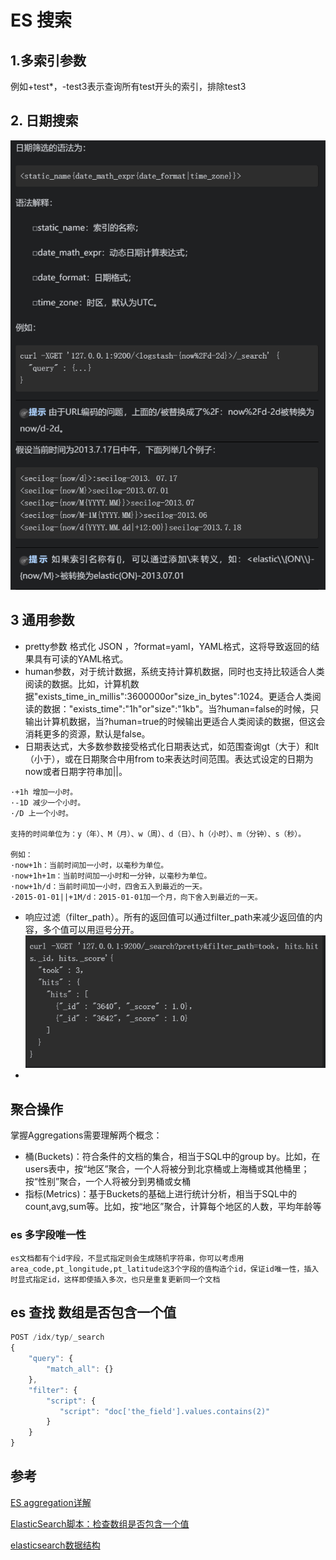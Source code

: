 # ES 搜索

## 1.多索引参数
例如+test*，-test3表示查询所有test开头的索引，排除test3

## 2. 日期搜索
![avator](../ImgSource/es_query_date.png)

## 3 通用参数
* pretty参数 格式化 JSON  ，?format=yaml，YAML格式，这将导致返回的结果具有可读的YAML格式。
* human参数，对于统计数据，系统支持计算机数据，同时也支持比较适合人类阅读的数据。比如，计算机数据"exists_time_in_millis":3600000or"size_in_bytes":1024。更适合人类阅读的数据："exists_time":"1h"or"size":"1kb"。当?human=false的时候，只输出计算机数据，当?human=true的时候输出更适合人类阅读的数据，但这会消耗更多的资源，默认是false。
* 日期表达式，大多数参数接受格式化日期表达式，如范围查询gt（大于）和lt（小于），或在日期聚合中用from to来表达时间范围。表达式设定的日期为now或者日期字符串加||。
```
·+1h 增加一小时。
·-1D 减少一个小时。
·/D 上一个小时。

支持的时间单位为：y（年）、M（月）、w（周）、d（日）、h（小时）、m（分钟）、s（秒）。

例如：
·now+1h：当前时间加一小时，以毫秒为单位。
·now+1h+1m：当前时间加一小时和一分钟，以毫秒为单位。
·now+1h/d：当前时间加一小时，四舍五入到最近的一天。
·2015-01-01||+1M/d：2015-01-01加一个月，向下舍入到最近的一天。

```
* 响应过滤（filter_path）。所有的返回值可以通过filter_path来减少返回值的内容，多个值可以用逗号分开。
![avator](../ImgSource/es_query_filterpath.png)
* 

## 聚合操作

掌握Aggregations需要理解两个概念：

- 桶(Buckets)：符合条件的文档的集合，相当于SQL中的group by。比如，在users表中，按“地区”聚合，一个人将被分到北京桶或上海桶或其他桶里；按“性别”聚合，一个人将被分到男桶或女桶
- 指标(Metrics)：基于Buckets的基础上进行统计分析，相当于SQL中的count,avg,sum等。比如，按“地区”聚合，计算每个地区的人数，平均年龄等



### es 多字段唯一性

```
es文档都有个id字段，不显式指定则会生成随机字符串，你可以考虑用area_code,pt_longitude,pt_latitude这3个字段的值构造个id，保证id唯一性，插入时显式指定id，这样即使插入多次，也只是重复更新同一个文档
```

## es 查找 数组是否包含一个值

```javascript
POST /idx/typ/_search
{
    "query": {
        "match_all": {}
    }, 
    "filter": {
        "script": {
           "script": "doc['the_field'].values.contains(2)"
        }
    }
}
```



## 参考

[ES aggregation详解](https://blog.csdn.net/zyc88888/article/details/83016513)

[ElasticSearch脚本：检查数组是否包含一个值](https://www.it1352.com/670639.html)

[elasticsearch数据结构](https://www.cnblogs.com/eryuan/p/7389352.html)